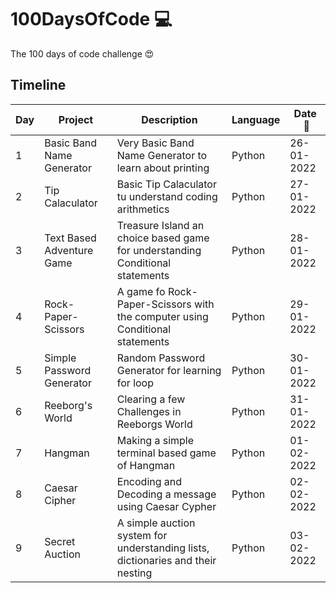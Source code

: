 # 100DaysOfCode 💻

The 100 days of code challenge 😍

## Timeline

|  Day  | Project                               | Description                                                                           | Language     | **Date &nbsp;:calendar:**|
|-------| ------------------------------------- | ------------------------------------------------------------------------------------- |  -----------  |  --------  |
|   1   | Basic Band Name Generator             | Very Basic Band Name Generator to learn about printing                                | Python        | 26-01-2022 |
|   2   | Tip Calaculator                       | Basic Tip Calaculator tu understand coding arithmetics                                | Python        | 27-01-2022 |
|   3   | Text Based Adventure Game             | Treasure Island an choice based game for understanding Conditional statements         | Python        | 28-01-2022 |
|   4   | Rock-Paper-Scissors                   | A game fo Rock-Paper-Scissors with the computer using Conditional statements          | Python        | 29-01-2022 |
|   5   | Simple Password Generator             | Random Password Generator for learning for loop                                       | Python        | 30-01-2022 |
|   6   | Reeborg's World                       | Clearing a few Challenges in Reeborgs World                                           | Python        | 31-01-2022 |
|   7   | Hangman                               | Making a simple terminal based game of Hangman                                        | Python        | 01-02-2022 |
|   8   | Caesar Cipher                         | Encoding and Decoding a message using Caesar Cypher                                   | Python        | 02-02-2022 |
|   9   | Secret Auction                        | A simple auction system for understanding lists, dictionaries and their nesting       | Python        | 03-02-2022 |

